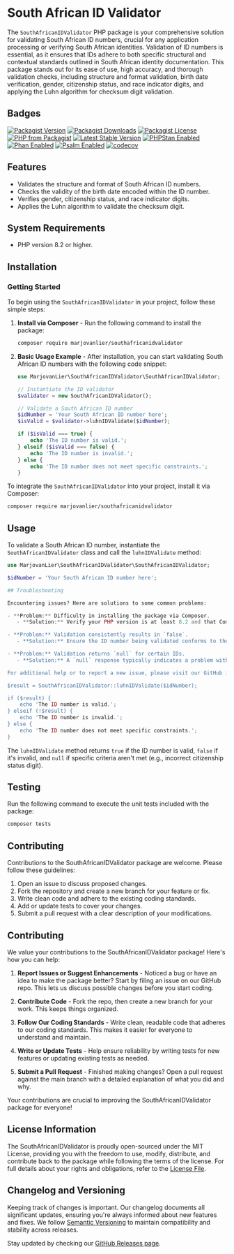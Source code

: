 # South African ID Validator

The `SouthAfricanIDValidator` PHP package is your comprehensive solution for validating South African ID numbers, crucial for any application processing or verifying South African identities. Validation of ID numbers is essential, as it ensures that IDs adhere to both specific structural and contextual standards outlined in South African identity documentation. This package stands out for its ease of use, high accuracy, and thorough validation checks, including structure and format validation, birth date verification, gender, citizenship status, and race indicator digits, and applying the Luhn algorithm for checksum digit validation.

## Badges

[![Packagist Version](https://img.shields.io/packagist/v/marjovanlier/southafricanidvalidator)](https://packagist.org/packages/marjovanlier/southafricanidvalidator)
[![Packagist Downloads](https://img.shields.io/packagist/dt/marjovanlier/southafricanidvalidator)](https://packagist.org/packages/marjovanlier/southafricanidvalidator)
[![Packagist License](https://img.shields.io/packagist/l/marjovanlier/southafricanidvalidator)](https://choosealicense.com/licenses/mit/)
[![PHP from Packagist](https://img.shields.io/packagist/php-v/marjovanlier/southafricanidvalidator)](https://packagist.org/packages/marjovanlier/southafricanidvalidator)
[![Latest Stable Version](https://poser.pugx.org/marjovanlier/southafricanidvalidator/v/stable)](https://packagist.org/packages/marjovanlier/southafricanidvalidator)
[![PHPStan Enabled](https://img.shields.io/badge/PHPStan-enabled-brightgreen.svg?style=flat)](https://phpstan.org/)
[![Phan Enabled](https://img.shields.io/badge/Phan-enabled-brightgreen.svg?style=flat)](https://github.com/phan/phan/)
[![Psalm Enabled](https://img.shields.io/badge/Psalm-enabled-brightgreen.svg?style=flat)](https://psalm.dev/)
[![codecov](https://codecov.io/github/MarjovanLier/SouthAfricanIDValidator/graph/badge.svg?token=bwkvkESlLe)](https://codecov.io/github/MarjovanLier/SouthAfricanIDValidator)

## Features

- Validates the structure and format of South African ID numbers.
- Checks the validity of the birth date encoded within the ID number.
- Verifies gender, citizenship status, and race indicator digits.
- Applies the Luhn algorithm to validate the checksum digit.

## System Requirements

- PHP version 8.2 or higher.

## Installation

### Getting Started

To begin using the `SouthAfricanIDValidator` in your project, follow these simple steps:

1. **Install via Composer** - Run the following command to install the package:

   ```bash
   composer require marjovanlier/southafricanidvalidator
   ```

2. **Basic Usage Example** - After installation, you can start validating South African ID numbers with the following code snippet:

   ```php
   use MarjovanLier\SouthAfricanIDValidator\SouthAfricanIDValidator;

   // Instantiate the ID validator
   $validator = new SouthAfricanIDValidator();

   // Validate a South African ID number
   $idNumber = 'Your South African ID number here';
   $isValid = $validator->luhnIDValidate($idNumber);

   if ($isValid === true) {
       echo 'The ID number is valid.';
   } elseif ($isValid === false) {
       echo 'The ID number is invalid.';
   } else {
       echo 'The ID number does not meet specific constraints.';
   }
   ```

To integrate the `SouthAfricanIDValidator` into your project, install it via Composer:

```bash
composer require marjovanlier/southafricanidvalidator
```

## Usage

To validate a South African ID number, instantiate the `SouthAfricanIDValidator` class and call the `luhnIDValidate`
method:

```php
use MarjovanLier\SouthAfricanIDValidator\SouthAfricanIDValidator;

$idNumber = 'Your South African ID number here';

## Troubleshooting

Encountering issues? Here are solutions to some common problems:

- **Problem:** Difficulty in installing the package via Composer.
   - **Solution:** Verify your PHP version is at least 8.2 and that Composer is correctly installed on your system. For persistent issues, try clearing Composer's cache with `composer clear-cache` and attempt the installation again.

- **Problem:** Validation consistently results in `false`.
   - **Solution:** Ensure the ID number being validated conforms to the South African ID standard format of YYMMDDSSSSCAZ, consisting of exactly 13 digits.

- **Problem:** Validation returns `null` for certain IDs.
   - **Solution:** A `null` response typically indicates a problem with the citizenship status digit (the 11th character). This digit must be '0', '1', or '2' to represent a South African citizen, a permanent resident, or a refugee, respectively.

For additional help or to report a new issue, please visit our GitHub issue tracker.

$result = SouthAfricanIDValidator::luhnIDValidate($idNumber);

if ($result) {
    echo 'The ID number is valid.';
} elseif (!$result) {
    echo 'The ID number is invalid.';
} else {
    echo 'The ID number does not meet specific constraints.';
}
```

The `luhnIDValidate` method returns `true` if the ID number is valid, `false` if it's invalid, and `null` if specific
criteria aren't met (e.g., incorrect citizenship status digit).

## Testing

Run the following command to execute the unit tests included with the package:

```bash
composer tests
```

## Contributing

Contributions to the SouthAfricanIDValidator package are welcome. Please follow these guidelines:

1. Open an issue to discuss proposed changes.
2. Fork the repository and create a new branch for your feature or fix.
3. Write clean code and adhere to the existing coding standards.
4. Add or update tests to cover your changes.
5. Submit a pull request with a clear description of your modifications.

## Contributing

We value your contributions to the SouthAfricanIDValidator package! Here's how you can help:

1. **Report Issues or Suggest Enhancements** - Noticed a bug or have an idea to make the package better? Start by filing an issue on our GitHub repo. This lets us discuss possible changes before you start coding.

2. **Contribute Code** - Fork the repo, then create a new branch for your work. This keeps things organized.

3. **Follow Our Coding Standards** - Write clean, readable code that adheres to our coding standards. This makes it easier for everyone to understand and maintain.

4. **Write or Update Tests** - Help ensure reliability by writing tests for new features or updating existing tests as needed.

5. **Submit a Pull Request** - Finished making changes? Open a pull request against the main branch with a detailed explanation of what you did and why.

Your contributions are crucial to improving the SouthAfricanIDValidator package for everyone!

## License Information

The SouthAfricanIDValidator is proudly open-sourced under the MIT License, providing you with the freedom to use, modify, distribute, and contribute back to the package while following the terms of the license. For full details about your rights and obligations, refer to the [License File](LICENSE).

## Changelog and Versioning

Keeping track of changes is important. Our changelog documents all significant updates, ensuring you're always informed about new features and fixes. We follow [Semantic Versioning](https://semver.org/) to maintain compatibility and stability across releases.

Stay updated by checking our [GitHub Releases page](https://github.com/MarjovanLier/SouthAfricanIDValidator/releases).